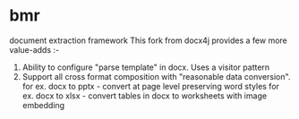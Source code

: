 # bmr
document extraction framework
This fork from docx4j provides a few more value-adds :-
1) Ability to configure "parse template" in docx. Uses a visitor pattern
2) Support all cross format composition with "reasonable data conversion".
for ex. docx to pptx - convert at page level preserving word styles
for ex. docx to xlsx - convert tables in docx to worksheets with image embedding

